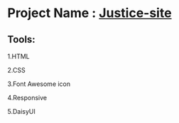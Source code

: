 # Project Name : [Justice-site](https://mosharof-hossen.github.io/Legal-Justice/)

## Tools: 

1.HTML

2.CSS

3.Font Awesome icon

4.Responsive

5.DaisyUI
